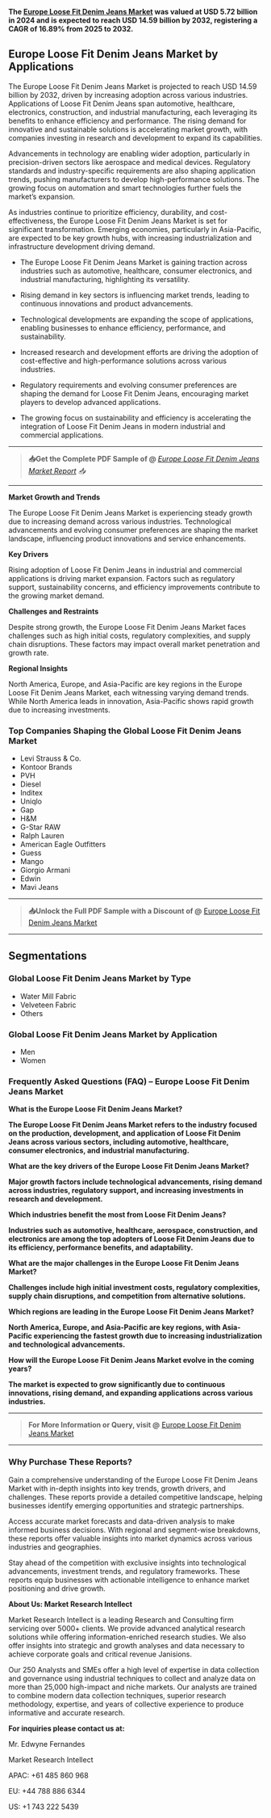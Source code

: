 <p><strong>The <a href="https://www.marketresearchintellect.com/download-sample/?rid=1060636&amp;utm_source=Pulse-April-Europe&amp;utm_medium=852">Europe Loose Fit Denim Jeans Market</a> was valued at USD 5.72 billion in 2024 and is expected to reach USD 14.59 billion by 2032, registering a CAGR of 16.89% from 2025 to 2032.</strong></p><h2>Europe Loose Fit Denim Jeans Market by Applications&nbsp;</h2><p><p>The Europe Loose Fit Denim Jeans Market is projected to reach USD 14.59 billion by 2032, driven by increasing adoption across various industries. Applications of Loose Fit Denim Jeans span automotive, healthcare, electronics, construction, and industrial manufacturing, each leveraging its benefits to enhance efficiency and performance. The rising demand for innovative and sustainable solutions is accelerating market growth, with companies investing in research and development to expand its capabilities.</p><p>Advancements in technology are enabling wider adoption, particularly in precision-driven sectors like aerospace and medical devices. Regulatory standards and industry-specific requirements are also shaping application trends, pushing manufacturers to develop high-performance solutions. The growing focus on automation and smart technologies further fuels the market&rsquo;s expansion.</p><p>As industries continue to prioritize efficiency, durability, and cost-effectiveness, the Europe Loose Fit Denim Jeans Market is set for significant transformation. Emerging economies, particularly in Asia-Pacific, are expected to be key growth hubs, with increasing industrialization and infrastructure development driving demand.</p></p><ul><li><p>The Europe Loose Fit Denim Jeans Market is gaining traction across industries such as automotive, healthcare, consumer electronics, and industrial manufacturing, highlighting its versatility.</p></li><li><p>Rising demand in key sectors is influencing market trends, leading to continuous innovations and product advancements.</p></li><li><p>Technological developments are expanding the scope of applications, enabling businesses to enhance efficiency, performance, and sustainability.</p></li><li><p>Increased research and development efforts are driving the adoption of cost-effective and high-performance solutions across various industries.</p></li><li><p>Regulatory requirements and evolving consumer preferences are shaping the demand for Loose Fit Denim Jeans, encouraging market players to develop advanced applications.</p></li><li><p>The growing focus on sustainability and efficiency is accelerating the integration of Loose Fit Denim Jeans in modern industrial and commercial applications.</p></li></ul><hr /><blockquote><p><strong><span class="font-[700]">📥Get the Complete PDF Sample of @ </span></strong><em><span class="font-[700]"><a href="https://www.marketresearchintellect.com/download-sample/?rid=1060636&amp;utm_source=Pulse-April-Europe&amp;utm_medium=852" target="_blank" data-tracking-control-name="article-ssr-frontend-pulse_little-text-block" data-tracking-will-navigate="" data-test-link="">Europe Loose Fit Denim Jeans Market Report</a>&nbsp;📥</span></em></p></blockquote><hr /><p class="" data-start="77" data-end="360"><strong data-start="77" data-end="105">Market Growth and Trends</strong></p><p class="" data-start="77" data-end="360">The Europe Loose Fit Denim Jeans Market is experiencing steady growth due to increasing demand across various industries. Technological advancements and evolving consumer preferences are shaping the market landscape, influencing product innovations and service enhancements.</p><p class="" data-start="362" data-end="606"><strong data-start="362" data-end="377">Key Drivers</strong></p><p class="" data-start="362" data-end="606">Rising adoption of Loose Fit Denim Jeans in industrial and commercial applications is driving market expansion. Factors such as regulatory support, sustainability concerns, and efficiency improvements contribute to the growing market demand.</p><p class="" data-start="608" data-end="849"><strong data-start="608" data-end="637">Challenges and Restraints</strong></p><p class="" data-start="608" data-end="849">Despite strong growth, the Europe Loose Fit Denim Jeans Market faces challenges such as high initial costs, regulatory complexities, and supply chain disruptions. These factors may impact overall market penetration and growth rate.</p><p class="" data-start="851" data-end="1095"><strong data-start="851" data-end="872">Regional Insights</strong></p><p class="" data-start="851" data-end="1095">North America, Europe, and Asia-Pacific are key regions in the Europe Loose Fit Denim Jeans Market, each witnessing varying demand trends. While North America leads in innovation, Asia-Pacific shows rapid growth due to increasing investments.</p><p><h3>Top Companies Shaping the Global Loose Fit Denim Jeans Market </h3><ul><li>Levi Strauss & Co.</li><li>Kontoor Brands</li><li>PVH</li><li>Diesel</li><li>Inditex</li><li>Uniqlo</li><li>Gap</li><li>H&M</li><li>G-Star RAW</li><li>Ralph Lauren</li><li>American Eagle Outfitters</li><li>Guess</li><li>Mango</li><li>Giorgio Armani</li><li>Edwin</li><li>Mavi Jeans</li></ul></p><hr /><blockquote><p><strong>📥Unlock the Full PDF Sample with a Discount of @</strong> <a href="https://www.marketresearchintellect.com/ask-for-discount/?rid=1060636&amp;utm_source=Pulse-April-Europe&amp;utm_medium=852">Europe Loose Fit Denim Jeans Market</a></p></blockquote><hr /><p><h2>Segmentations</h2><h3>Global Loose Fit Denim Jeans Market by Type</h3><ul><li>Water Mill Fabric</li><li>Velveteen Fabric</li><li>Others</li></ul><h3>Global Loose Fit Denim Jeans Market by Application</h3><ul><li>Men</li><li>Women</li></ul></p><h3><strong>Frequently Asked Questions (FAQ) &ndash; Europe Loose Fit Denim Jeans Market</strong></h3><p><strong>What is the Europe Loose Fit Denim Jeans Market?</strong></p><p><strong>The Europe Loose Fit Denim Jeans Market refers to the industry focused on the production, development, and application of Loose Fit Denim Jeans across various sectors, including automotive, healthcare, consumer electronics, and industrial manufacturing.</strong></p><p><strong>What are the key drivers of the Europe Loose Fit Denim Jeans Market?</strong></p><p><strong>Major growth factors include technological advancements, rising demand across industries, regulatory support, and increasing investments in research and development.</strong></p><p><strong>Which industries benefit the most from Loose Fit Denim Jeans?</strong></p><p><strong>Industries such as automotive, healthcare, aerospace, construction, and electronics are among the top adopters of Loose Fit Denim Jeans due to its efficiency, performance benefits, and adaptability.</strong></p><p><strong>What are the major challenges in the Europe Loose Fit Denim Jeans Market?</strong></p><p><strong>Challenges include high initial investment costs, regulatory complexities, supply chain disruptions, and competition from alternative solutions.</strong></p><p><strong>Which regions are leading in the Europe Loose Fit Denim Jeans Market?</strong></p><p><strong>North America, Europe, and Asia-Pacific are key regions, with Asia-Pacific experiencing the fastest growth due to increasing industrialization and technological advancements.</strong></p><p><strong>How will the Europe Loose Fit Denim Jeans Market evolve in the coming years?</strong></p><p><strong>The market is expected to grow significantly due to continuous innovations, rising demand, and expanding applications across various industries.</strong></p><hr /><blockquote><p><span class="font-[700]"><strong>For More Information or Query, visit&nbsp;@</strong>&nbsp;</span><span class="font-[700]"><a href="https://www.marketresearchintellect.com/product/loose-fit-denim-jeans-market/?utm_source=Linkedin&utm_medium=852" target="_blank" data-tracking-control-name="article-ssr-frontend-pulse_little-text-block" data-tracking-will-navigate="" data-test-link="">Europe Loose Fit Denim Jeans Market</a></span></p></blockquote><hr /><h3><strong data-start="0" data-end="31">Why Purchase These Reports?</strong></h3><p class="" data-start="35" data-end="297">Gain a comprehensive understanding of the Europe Loose Fit Denim Jeans Market with in-depth insights into key trends, growth drivers, and challenges. These reports provide a detailed competitive landscape, helping businesses identify emerging opportunities and strategic partnerships.</p><p class="" data-start="299" data-end="540">Access accurate market forecasts and data-driven analysis to make informed business decisions. With regional and segment-wise breakdowns, these reports offer valuable insights into market dynamics across various industries and geographies.</p><p class="" data-start="542" data-end="784">Stay ahead of the competition with exclusive insights into technological advancements, investment trends, and regulatory frameworks. These reports equip businesses with actionable intelligence to enhance market positioning and drive growth.</p><p><strong><span class="font-[700]">About Us: Market Research Intellect</span></strong></p><p><span class="">Market Research Intellect is a leading Research and Consulting firm servicing over 5000+ clients. We provide advanced analytical research solutions while offering information-enriched research studies.&nbsp;</span>We also offer insights into strategic and growth analyses and data necessary to achieve corporate goals and critical revenue Janisions.</p><p><span class="">Our 250 Analysts and SMEs offer a high level of expertise in data collection and governance using industrial techniques to collect and analyze data on more than 25,000 high-impact and niche markets. Our analysts are trained to combine modern data collection techniques, superior research methodology, expertise, and years of collective experience to produce informative and accurate research.</span></p><p><strong>For inquiries please contact us at:</strong></p><p>Mr. Edwyne Fernandes</p><p>Market Research Intellect</p><p>APAC: +61 485 860 968</p><p>EU: +44 788 886 6344</p><p>US: +1 743 222 5439</p>